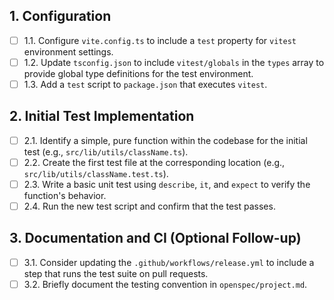 ## 1. Configuration

- [ ] 1.1. Configure `vite.config.ts` to include a `test` property for `vitest` environment settings.
- [ ] 1.2. Update `tsconfig.json` to include `vitest/globals` in the `types` array to provide global type definitions for the test environment.
- [ ] 1.3. Add a `test` script to `package.json` that executes `vitest`.

## 2. Initial Test Implementation

- [ ] 2.1. Identify a simple, pure function within the codebase for the initial test (e.g., `src/lib/utils/className.ts`).
- [ ] 2.2. Create the first test file at the corresponding location (e.g., `src/lib/utils/className.test.ts`).
- [ ] 2.3. Write a basic unit test using `describe`, `it`, and `expect` to verify the function's behavior.
- [ ] 2.4. Run the new test script and confirm that the test passes.

## 3. Documentation and CI (Optional Follow-up)

- [ ] 3.1. Consider updating the `.github/workflows/release.yml` to include a step that runs the test suite on pull requests.
- [ ] 3.2. Briefly document the testing convention in `openspec/project.md`.
